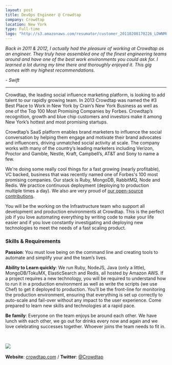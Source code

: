 ```yaml
---
layout: post
title: DevOps Engineer @ Crowdtap
company: Crowdtap
location: New York
type: Full-time
logo: "http://s3.amazonaws.com/resumator/customer_20110208170226_LDWNM0CR2TMTU5YN/logos/20121126152737_crowdtap-resumator.png"
---
```


*Back in 2011 & 2012, I actually had the pleasure of working at Crowdtap as an 
engineer.  They truly have assembled one of the finest engineering teams
around and have one of the best work environments you could ask for.  I
learned a lot during my time there and thoroughly enjoyed it.  This gig 
comes with my highest recommendations.*

*\- Swift*

---


Crowdtap, the leading social influence marketing platform, is looking to add
talent to our rapidly growing team. In 2013 Crowdtap was named the #3 Best
Place to Work in New York by Crain’s New York Business as well as one of the
Top 100 Most Promising Companies by Forbes. Crowdtap’s recognition, growth and
blue chip customers and investors make it among New York’s hottest and most
promising startups.

Crowdtap’s SaaS platform enables brand marketers to influence the social
conversation by helping them engage and motivate their brand advocates and
influencers, driving unmatched social activity at scale. The company works
with many of the country’s leading marketers including Verizon, Proctor and
Gamble, Nestle, Kraft, Campbell’s, AT&T and Sony to name a few.

We're doing some really cool things for a fast growing (nearly profitable), VC
backed, business that was recently named one of Forbes's 100 most promising
companies. Our stack is Ruby, MongoDB, RabbitMQ, Node and Redis. We practice
continuous deployment (deploying to production multiple times a day). We also
are very proud of [our open-source contributions](http://crowdtap.github.io/).

You will be the working on the Infrastructure team who support all development
and production environments at Crowdtap. This is the perfect job if you love
automating everything by writing code to make your life easier and if you love
constantly investigating and deploying new technologies to meet the needs of a
fast scaling product.

### Skills & Requirements

**Passion**: You must love being on the command line and creating tools to
automate and simplify your and the team’s lives.

**Ability to Learn quickly**: We run Ruby, NodeJS, Java (only a little),
MongoDB/TokuMX, ElasticSearch and Redis, all hosted by Amazon AWS. If a
project requires a new technology, you will be required to understand how to
run it in a production environment as well as write the scripts (we use Chef)
to get it deployed to production. You’ll be the front-line for monitoring the
production environment, ensuring that everything is set up correctly to
auto-scale and fail-over without any impact to the user experience. Come
prepared to learn new skills and technologies at a rapid pace.

**Be family**: Everyone on the team enjoys be around each other. We have lunch
with each other, we go out for drinks every now and again and we love
celebrating successes together. Whoever joins the team needs to fit in.

<br />
<p class="center">
  <img src="{{ page.logo }}" /><br />
  <br />
  <strong>Website</strong>: <a href="http://crowdtap.com/">crowdtap.com</a> / <strong>Twitter</strong>: <a href="https://twitter.com/crowdtap">@Crowdtap</a>
</p>

